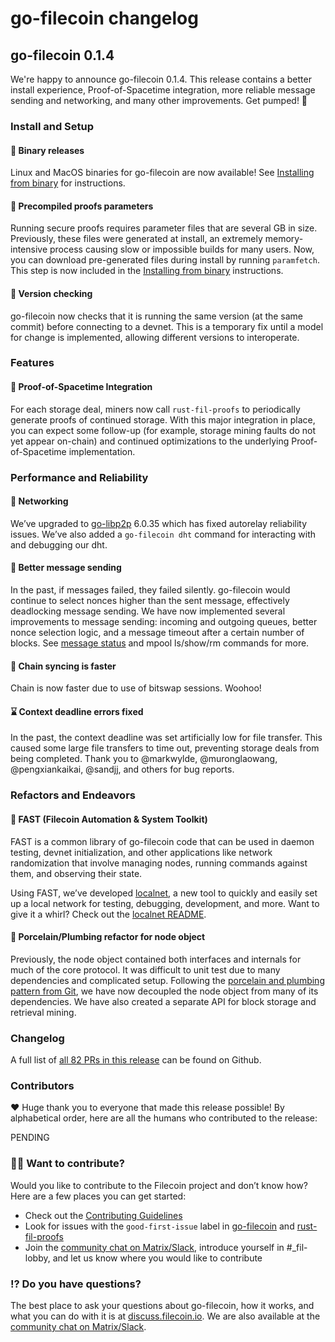 # go-filecoin changelog

## go-filecoin 0.1.4

We're happy to announce go-filecoin 0.1.4. This release contains a better install experience, Proof-of-Spacetime integration, more reliable message sending and networking, and many other improvements. Get pumped! 🎁

### Install and Setup

#### 💝 Binary releases

Linux and MacOS binaries for go-filecoin are now available! See [Installing from binary](https://github.com/filecoin-project/go-filecoin/wiki/Getting-Started#installing-from-binary) for instructions.

#### 🍱 Precompiled proofs parameters

Running secure proofs requires parameter files that are several GB in size. Previously, these files were generated at install, an extremely memory-intensive process causing slow or impossible builds for many users. Now, you can download pre-generated files during install by running `paramfetch`. This step is now included in the [Installing from binary](https://github.com/filecoin-project/go-filecoin/wiki/Getting-Started#installing-from-binary) instructions.

#### 🦖 Version checking

go-filecoin now checks that it is running the same version (at the same commit) before connecting to a devnet. This is a temporary fix until a model for change is implemented, allowing different versions to interoperate.

### Features

#### 💎 Proof-of-Spacetime Integration

For each storage deal, miners now call `rust-fil-proofs` to periodically generate proofs of continued storage. With this major integration in place, you can expect some follow-up  (for example, storage mining faults do not yet appear on-chain) and continued optimizations to the underlying Proof-of-Spacetime implementation.

### Performance and Reliability

#### 🤝 Networking

We’ve upgraded to [go-libp2p](http://github.com/libp2p/go-libp2p) 6.0.35 which has fixed autorelay reliability issues. We’ve also added a `go-filecoin dht` command for interacting with and debugging our dht.  

#### 🎈 Better message sending

In the past, if messages failed, they failed silently. go-filecoin would continue to select nonces higher than the sent message, effectively deadlocking message sending. We have now implemented several improvements to message sending: incoming and outgoing queues, better nonce selection logic, and a message timeout after a certain number of blocks. See [message status](https://github.com/filecoin-project/go-filecoin/blob/6a34245644cd62436239b885cd7ba1f0f29d0ca5/commands/message.go) and mpool ls/show/rm commands for more.

#### 🔗 Chain syncing is faster

Chain is now faster due to use of bitswap sessions. Woohoo!

#### ⌛ Context deadline errors fixed

In the past, the context deadline was set artificially low for file transfer. This caused some large file transfers to time out, preventing storage deals from being completed. Thank you to @markwylde, @muronglaowang, @pengxiankaikai, @sandjj, and others for bug reports.

### Refactors and Endeavors

#### 🦊 FAST (Filecoin Automation & System Toolkit)

FAST is a common library of go-filecoin code that can be used in daemon testing, devnet initialization, and other applications like network randomization that involve managing nodes, running commands against them, and observing their state.

Using FAST, we’ve developed [localnet](https://github.com/filecoin-project/go-filecoin/tree/master/tools/fast/bin/localnet), a new tool to quickly and easily set up a local network for testing, debugging, development, and more. Want to give it a whirl? Check out the [localnet README](https://github.com/filecoin-project/go-filecoin/tree/master/tools/fast/bin/localnet).

#### 👾 Porcelain/Plumbing refactor for node object

Previously, the node object contained both interfaces and internals for much of the core protocol. It was difficult to unit test due to many dependencies and complicated setup. Following the [porcelain and plumbing pattern from Git](https://git-scm.com/book/en/v2/Git-Internals-Plumbing-and-Porcelain), we have now decoupled the node object from many of its dependencies. We have also created a separate API for block storage and retrieval mining.

### Changelog

A full list of [all 82 PRs in this release](https://github.com/filecoin-project/go-filecoin/pulls?utf8=%E2%9C%93&q=is%3Apr+merged%3A%3E%3D2019-02-14+-merged%3A%3E%3D2019-03-06) can be found on Github.

### Contributors

❤️ Huge thank you to everyone that made this release possible! By alphabetical order, here are all the humans who contributed to the release:

PENDING

### 🙌🏽 Want to contribute?

Would you like to contribute to the Filecoin project and don’t know how? Here are a few places you can get started:

- Check out the [Contributing Guidelines](https://github.com/filecoin-project/go-filecoin/blob/master/CONTRIBUTING.md)
- Look for issues with the `good-first-issue` label in [go-filecoin](https://docs.google.com/document/d/1dfTVASs9cQMo4NPqJmXjEEX-Ju_M9Vw-4AelN1aHOV8/edit#) and [rust-fil-proofs](https://github.com/filecoin-project/rust-fil-proofs/issues?q=is%3Aissue+is%3Aopen+label%3A%22good+first+issue%22)
- Join the [community chat on Matrix/Slack](https://github.com/filecoin-project/community#chat), introduce yourself in #_fil-lobby, and let us know where you would like to contribute

### ⁉️ Do you have questions?

The best place to ask your questions about go-filecoin, how it works, and what you can do with it is at [discuss.filecoin.io](https://discuss.filecoin.io). We are also available at the [community chat on Matrix/Slack](https://github.com/filecoin-project/community#chat).
